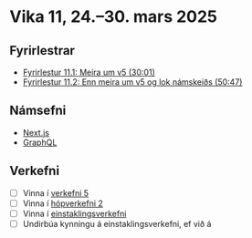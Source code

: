 # Vika 11, 24.–30. mars 2025

## Fyrirlestrar

- [Fyrirlestur 11.1: Meira um v5 (30:01)](https://www.youtube.com/watch?v=iOrgfqls2sE)
- [Fyrirlestur 11.2: Enn meira um v5 og lok námskeiðs (50:47)](https://youtu.be/m7BI29LyI7w)

## Námsefni

- [Next.js](../namsefni/18.nextjs/)
- [GraphQL](../namsefni/19.graphql/)

## Verkefni

- [ ] Vinna í [verkefni 5](https://github.com/vefforritun/vef2-2025-v5)
- [ ] Vinna í [hópverkefni 2](https://github.com/vefforritun/vef2-2025-h2)
- [ ] Vinna í [einstaklingsverkefni](https://github.com/vefforritun/vef2-2025-einstaklings)
- [ ] Undirbúa kynningu á einstaklingsverkefni, ef við á
